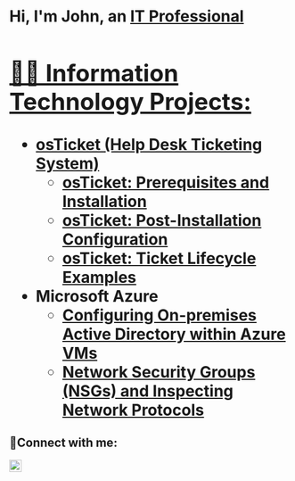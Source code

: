<h1>Hi, I'm John, an <a href="https://linkedin.com/in/johnwgravitt">IT Professional

<h2>👨‍💻 Information Technology Projects:</h2>

- <b>osTicket (Help Desk Ticketing System)</b>
  - [osTicket: Prerequisites and Installation](https://github.com/John-Gravitt/osticket-prereqs)
  - [osTicket: Post-Installation Configuration](https://github.com/John-Gravitt/post-install-config)
  - [osTicket: Ticket Lifecycle Examples](https://github.com/John-Gravitt/ticket-lifecycle)
- <b>Microsoft Azure</b>
  - [Configuring On-premises Active Directory within Azure VMs](https://github.com/John-Gravitt/configure-ad)
  - [Network Security Groups (NSGs) and Inspecting Network Protocols](https://github.com/John-Gravitt/azure-network-protocols)

<h2>🤳Connect with me:</h2>

[<img align="left" alt="johnwgravitt" width="22px" src="https://cdn.jsdelivr.net/npm/simple-icons@v3/icons/linkedin.svg" />][linkedin]

[linkedin]: https://linkedin.com/in/johnwgravitt
